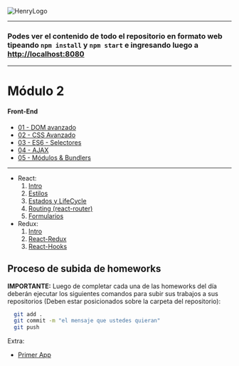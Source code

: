 ![HenryLogo](https://d31uz8lwfmyn8g.cloudfront.net/Assets/logo-henry-white-lg.png)

---

### Podes ver el contenido de todo el repositorio en formato web tipeando `npm install` y `npm start` e ingresando luego a <http://localhost:8080>

---

# Módulo 2

#### Front-End

<div class="hide">

- [01 - DOM avanzado](01%20-%20Introducci%C3%B3n%20al%20DOM.md)
- [02 - CSS Avanzado](02%20-%20CSS%20Avanzado.md)
- [03 - ES6 - Selectores](03%20-%20ECMAScript%206.md)
- [04 - AJAX](04%20-%20Ajax.md)
- [05 - Módulos & Bundlers](05%20-%20M%C3%B3dulos%20y%20Bundlers.md)

---

- React:
    1. [Intro](06%20-%20REACT.md)
    2. [Estilos](07%20-%20Dando%20Estilos%20en%20React.md)
    3. [Estados y LifeCycle](08%20-%20React%20Estado%20LifeCycle.md)
    4. [Routing (react-router)](09%20-%20Front-End%20-%20React%20Routing.md)
    5. [Formularios](10%20-%20React%20Forms.md)
- Redux:
    1. [Intro](11%20-%20Redux.md)
    2. [React-Redux](12%20-%20React%20-%20Redux.md)
    3. [React-Hooks](13%20-%20React%20Hooks.md)

</div>

## Proceso de subida de homeworks

__IMPORTANTE:__ Luego de completar cada una de las homeworks del día deberán ejecutar los siguientes comandos para subir sus trabajos a sus repositorios (Deben estar posicionados sobre la carpeta del repositorio):

```bash
  git add . 
  git commit -m "el mensaje que ustedes quieran"
  git push
```

Extra:

- [Primer App](14%20-%20Redux%20Blog%20App.md)
